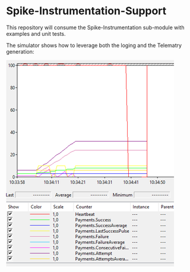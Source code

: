 # Spike-Instrumentation-Support
This repository will consume the Spike-Instrumentation sub-module with examples and unit tests.

The simulator shows how to leverage both the loging and the Telematry generation:

![picture alt](https://raw.githubusercontent.com/mariusvrstr/Spike-Instrumentation-Support/master/readmedata/SimulatorCounters.PNG "Simulator counters from Performane Monitor")

